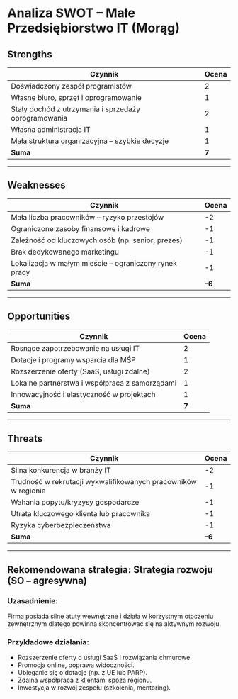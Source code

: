 
# Analiza SWOT – Małe Przedsiębiorstwo IT (Morąg)



## Strengths

| Czynnik                                                  | Ocena |
|-----------------------------------------------------------|--------|
| Doświadczony zespół programistów 													| 2      |
| Własne biuro, sprzęt i oprogramowanie                    | 1      |
| Stały dochód z utrzymania i sprzedaży oprogramowania    | 2      |
| Własna administracja IT                                  | 1      |
| Mała struktura organizacyjna – szybkie decyzje           | 1      |
| **Suma**                                                | **7**  |

---

## Weaknesses

| Czynnik                                                    | Ocena |
|-------------------------------------------------------------|--------|
| Mała liczba pracowników – ryzyko przestojów                | -2     |
| Ograniczone zasoby finansowe i kadrowe                     | -1     |
| Zależność od kluczowych osób (np. senior, prezes)          | -1     |
| Brak dedykowanego marketingu                               | -1     |
| Lokalizacja w małym mieście – ograniczony rynek pracy      | -1     |
| **Suma**                                                  | **–6** |

---

## Opportunities

| Czynnik                                                                 | Ocena |
|--------------------------------------------------------------------------|--------|
| Rosnące zapotrzebowanie na usługi IT                                   | 2      |
| Dotacje i programy wsparcia dla MŚP                                     | 1      |
| Rozszerzenie oferty (SaaS, usługi zdalne)                              | 2      |
| Lokalne partnerstwa i współpraca z samorządami                         | 1      |
| Innowacyjność i elastyczność w projektach                              | 1      |
| **Suma**                                                              | **7**  |

---

## Threats

| Czynnik                                                                | Ocena |
|------------------------------------------------------------------------|--------|
| Silna konkurencja w branży IT                                          | -2     |
| Trudność w rekrutacji wykwalifikowanych pracowników w regionie        | -1     |
| Wahania popytu/kryzysy gospodarcze                                    | -1     |
| Utrata kluczowego klienta lub pracownika                              | -1     |
| Ryzyka cyberbezpieczeństwa                                            | -1     |
| **Suma**                                                             | **–6** |

---

##  Rekomendowana strategia: **Strategia rozwoju (SO – agresywna)**

### **Uzasadnienie:**
Firma posiada silne atuty wewnętrzne i działa w korzystnym otoczeniu zewnętrznym dlatego powinna skoncentrować się na aktywnym rozwoju.

### **Przykładowe działania:**
- Rozszerzenie oferty o usługi SaaS i rozwiązania chmurowe.
- Promocja online, poprawa widoczności.
- Ubieganie się o dotacje (np. z UE lub PARP).
- Zdalna współpraca z klientami spoza regionu.
- Inwestycja w rozwój zespołu (szkolenia, mentoring).

